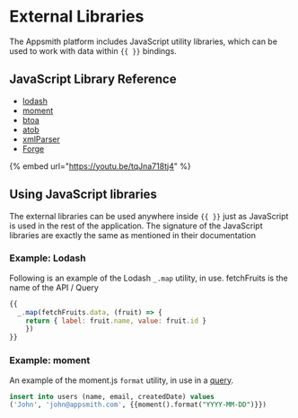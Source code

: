 # External Libraries

The Appsmith platform includes JavaScript utility libraries, which can be used to work with data within `{{ }}` bindings.

## JavaScript Library Reference

* [lodash](https://lodash.com/docs/4.17.15)
* [moment](https://momentjs.com/docs/)
* [btoa](https://github.com/dankogai/js-base64#readme)
* [atob](https://github.com/dankogai/js-base64#readme)
* [xmlParser](https://github.com/NaturalIntelligence/fast-xml-parser#readme)
* [Forge](https://github.com/digitalbazaar/forge)

{% embed url="https://youtu.be/tqJna718tj4" %}

## Using JavaScript libraries

The external libraries can be used anywhere inside `{{ }}` just as JavaScript is used in the rest of the application. The signature of the JavaScript libraries are exactly the same as mentioned in their documentation

### Example: Lodash

Following is an example of the Lodash `_.map` utility, in use. fetchFruits is the name of the API / Query

```javascript
{{
  _.map(fetchFruits.data, (fruit) => { 
    return { label: fruit.name, value: fruit.id } 
    })
}}
```

### Example: moment

An example of the moment.js `format` utility, in use in a [query](../data-access-and-binding/querying-a-database/).

```sql
insert into users (name, email, createdDate) values 
('John', 'john@appsmith.com', {{moment().format("YYYY-MM-DD")}})
```
